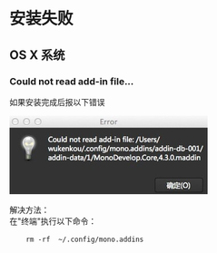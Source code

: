 # 安装失败

## OS X 系统

### Could not read add-in file...
如果安装完成后报以下错误

![](./res/installation_error01.jpg)

解决方法：    
在"终端"执行以下命令：

		rm -rf  ~/.config/mono.addins


